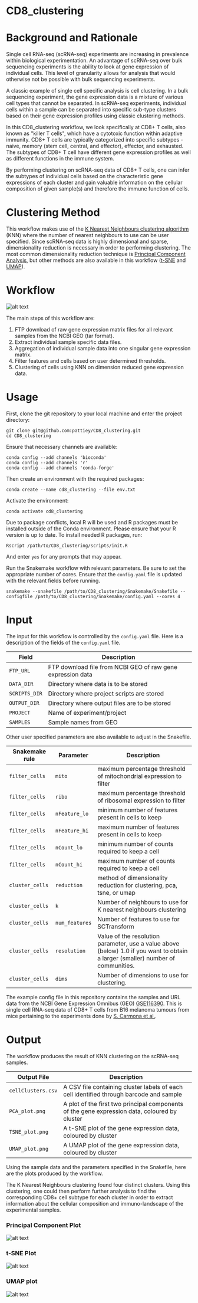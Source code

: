 # CD8_clustering

# Background and Rationale

Single cell RNA-seq (scRNA-seq) experiments are increasing in prevalence within biological experimentation. An advantage of scRNA-seq over bulk sequencing experiments is the ability to look at gene expression of individual cells. This level of granularity allows for analysis that would otherwise not be possible with bulk sequencing experiments.

A classic example of single cell specific analysis is cell clustering. In a bulk sequencing experiment, the gene expression data is a mixture of various cell types that cannot be separated. In scRNA-seq experiments, individual cells within a sample can be separated into specific sub-type clusters based on their gene expression profiles using classic clustering methods.

In this CD8_clustering workflow, we look specifically at CD8+ T cells, also known as "killer T cells", which have a cytotoxic function within adaptive immunity. CD8+ T cells are typically categorized into specific subtypes - naive, memory (stem cell, central, and effector), effector, and exhausted. The subtypes of CD8+ T cell have different gene expression profiles as well as different functions in the immune system.

By performing clustering on scRNA-seq data of CD8+ T cells, one can infer the subtypes of individual cells based on the characteristic gene expressions of each cluster and gain valuable information on the cellular composition of given sample(s) and therefore the immune function of cells.

# Clustering Method

This workflow makes use of the [K Nearest Neighbours clustering algorithm](https://en.wikipedia.org/wiki/K-nearest_neighbors_algorithm) (KNN) where the number of nearest neighbours to use can be user specified. Since scRNA-seq data is highly dimensional and sparse, dimensionality reduction is necessary in order to performing clustering. The most common dimensionality reduction technique is [Principal Component Analysis](https://en.wikipedia.org/wiki/Principal_component_analysis), but other methods are also available in this workflow ([t-SNE](https://en.wikipedia.org/wiki/T-distributed_stochastic_neighbor_embedding) and [UMAP](https://arxiv.org/abs/1802.03426)).

# Workflow

![alt text](https://github.com/pattiey/CD8_clustering/blob/main/dag.svg)

The main steps of this workflow are:

1. FTP download of raw gene expression matrix files for all relevant samples from the NCBI GEO (tar format).
2. Extract individual sample specific data files.
3. Aggregation of individual sample data into one singular gene expression matrix.
4. Filter features and cells based on user determined thresholds.
5. Clustering of cells using KNN on dimension reduced gene expression data.

# Usage

First, clone the git repository to your local machine and enter the project directory:

```
git clone git@github.com:pattiey/CD8_clustering.git
cd CD8_clustering
```

Ensure that necessary channels are available:

```
conda config --add channels 'bioconda'
conda config --add channels 'r'
conda config --add channels 'conda-forge'
```

Then create an environment with the required packages:

```
conda create --name cd8_clustering --file env.txt
```

Activate the environment:

```
conda activate cd8_clustering
```

Due to package conflicts, local R will be used and R packages must be installed outside of the Conda environment.
Please ensure that your R version is up to date.
To install needed R packages, run:

```
Rscript /path/to/CD8_clustering/scripts/init.R
```

And enter `yes` for any prompts that may appear.

Run the Snakemake workflow with relevant parameters. Be sure to set the appropriate number of cores. Ensure that the `config.yaml` file is updated with the relevant fields before running.

```
snakemake --snakefile /path/to/CD8_clustering/Snakemake/Snakefile --configfile /path/to/CD8_clustering/Snakemake/config.yaml --cores 4
```

# Input

The input for this workflow is controlled by the `config.yaml` file. Here is a description of the fields of the `config.yaml` file.

| Field | Description |
| ----- | ----------- |
| `FTP_URL` | FTP download file from NCBI GEO of raw gene expression data |
| `DATA_DIR` | Directory where data is to be stored |
| `SCRIPTS_DIR` | Directory where project scripts are stored |
| `OUTPUT_DIR` | Directory where output files are to be stored |
| `PROJECT` | Name of experiment/project |
| `SAMPLES` | Sample names from GEO |

Other user specified parameters are also available to adjust in the Snakefile.

| Snakemake rule | Parameter | Description |
| -------------- | --------- | ----------- |
| `filter_cells` | `mito` | maximum percentage threshold of mitochondrial expression to filter |
| `filter_cells` | `ribo` | maximum percentage threshold of ribosomal expression to filter |
| `filter_cells` | `nFeature_lo` | minimum number of features present in cells to keep |
| `filter_cells` |`nFeature_hi` | maximum number of features present in cells to keep |
| `filter_cells` | `nCount_lo` | minimum number of counts required to keep a cell |
| `filter_cells` | `nCount_hi` | maximum number of counts required to keep a cell|
| `cluster_cells` | `reduction` | method of dimensionality reduction for clustering, pca, tsne, or umap |
| `cluster_cells` | `k` | Number of neighbours to use for K nearest neighbours clustering |
| `cluster_cells` | `num_features` | Number of features to use for SCTransform |
| `cluster_cells` | `resolution` | Value of the resolution parameter, use a value above (below) 1.0 if you want to obtain a larger (smaller) number of communities. |
| `cluster_cells` | `dims` | Number of dimensions to use for clustering. |


The example config file in this repository contains the samples and URL data from the NCBI Gene Expression Omnibus (GEO) [GSE116390](https://www.ncbi.nlm.nih.gov/geo/query/acc.cgi?acc=GSE116390). This is single cell RNA-seq data of CD8+ T cells from B16 melanoma tumours from mice pertaining to the experiments done by [S. Carmona et al.](https://doi.org/10.1080/2162402X.2020.1737369).

# Output

The workflow produces the result of KNN clustering on the scRNA-seq samples.

| Output File | Description |
| ----------- | ----------- |
| `cellClusters.csv` | A CSV file containing cluster labels of each cell identified through barcode and sample |
| `PCA_plot.png` | A plot of the first two principal components of the gene expression data, coloured by cluster |
| `TSNE_plot.png` | A t-SNE plot of the gene expression data, coloured by cluster |
| `UMAP_plot.png` | A UMAP plot of the gene expression data, coloured by cluster |

Using the sample data and the parameters specified in the Snakefile, here are the plots produced by the workflow.

The K Nearest Neighbours clustering found four distinct clusters. Using this clustering, one could then perform further analysis to find the corresponding CD8+ cell subtype for each cluster in order to extract information about the cellular composition and immuno-landscape of the experimental samples.

### Principal Component Plot

![alt text](https://github.com/pattiey/CD8_clustering/blob/main/sample_output/PCA_plot.png)

### t-SNE Plot

![alt text](https://github.com/pattiey/CD8_clustering/blob/main/sample_output/TSNE_plot.png)

### UMAP plot

![alt text](https://github.com/pattiey/CD8_clustering/blob/main/sample_output/UMAP_plot.png)
